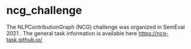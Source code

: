 # ncg_challenge


The NLPContributionGraph (NCG) challenge was organized in SemEval 2021 . The general task information is available here https://ncg-task.github.io/


